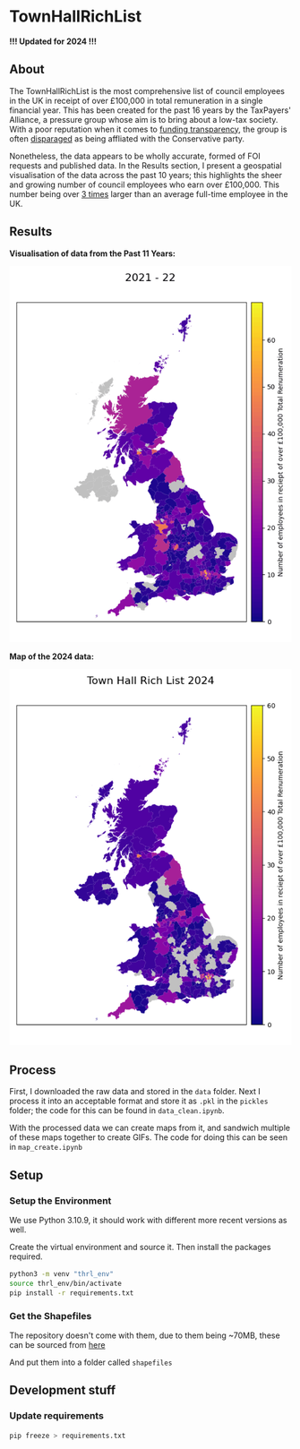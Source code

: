 # TownHallRichList

**!!! Updated for 2024 !!!**

## About

The TownHallRichList is the most comprehensive list of council employees in the UK in receipt of over £100,000 in total remuneration in a single financial year. This has been created for the past 16 years by the TaxPayers' Alliance, a pressure group whose aim is to bring about a low-tax society. With a poor reputation when it comes to [funding transparency](https://www.opendemocracy.net/en/who-funds-you/), the group is often [disparaged](https://www.theguardian.com/politics/2009/oct/09/taxpayers-alliance-conservative-pressure-group) as being affliated with the Conservative party.

Nonetheless, the data appears to be wholly accurate, formed of FOI requests and published data. In the Results section, I present a geospatial visualisation of the data across the past 10 years; this highlights the sheer and growing number of council employees who earn over £100,000. This number being over [3 times](https://www.statista.com/statistics/416139/full-time-annual-salary-in-the-uk-by-region/) larger than an average full-time employee in the UK.

## Results

**Visualisation of data from the Past 11 Years:**

![Town Hall Rich List Past 11](results/dynamic_version.gif)

**Map of the 2024 data:**

![Town Hall Rich List 2024](results/thrl_2024.png)

## Process

First, I downloaded the raw data and stored in the ``data`` folder. Next I process it into an acceptable format and store it as ``.pkl`` in the ``pickles`` folder; the code for this can be found in ``data_clean.ipynb``.

With the processed data we can create maps from it, and sandwich multiple of these maps together to create GIFs. The code for doing this can be seen in ``map_create.ipynb``

## Setup

### Setup the Environment

We use Python 3.10.9, it should work with different more recent versions as well.

Create the virtual environment and source it.
Then install the packages required.

```bash
python3 -m venv "thrl_env"
source thrl_env/bin/activate
pip install -r requirements.txt
```

### Get the Shapefiles

The repository doesn't come with them, due to them being ~70MB, these can be sourced from [here](https://geoportal.statistics.gov.uk/datasets/ons::local-authority-districts-may-2021-uk-bfe-1/about)

And put them into a folder called ``shapefiles``

## Development stuff

### Update requirements

```bash
pip freeze > requirements.txt
```
